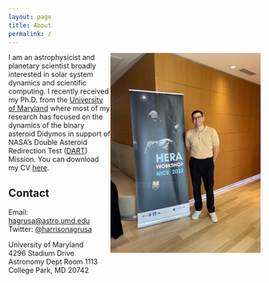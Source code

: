 ```yaml
---
layout: page
title: About
permalink: /
---
```


<!-- {% include image.html url="images/HarrisonAgrusaPhoto.png" caption="" max_width="200px" align="right" %} -->
<img src="images/hagrusa_heraMeeting.jpeg" alt="drawing" width="300" align="right"/>

I am an astrophysicist and planetary scientist broadly interested in solar system dynamics and scientific computing. I recently received my Ph.D. from the [University of Maryland](https://www.astro.umd.edu/) where most of my research has focused on the dynamics of the binary asteroid Didymos in support of NASA’s Double Asteroid Redirection Test ([DART](https://dart.jhuapl.edu/)) Mission. You can download my CV [here](pdfs/agrusa_CV_aug2022.pdf).


## Contact

Email: [hagrusa@astro.umd.edu]<br />
Twitter: [@harrisonagrusa]<br />

University of Maryland<br />
4296 Stadium Drive<br />
Astronomy Dept Room 1113<br />
College Park, MD 20742<br />


[@harrisonagrusa]: https://twitter.com/harrisonagrusa
[hagrusa@astro.umd.edu]: mailto:hagrusa@astro.umd.edu